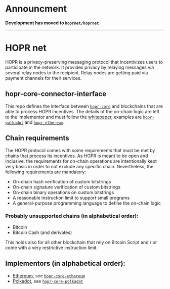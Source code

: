 # Announcment

**Development has moved to [`hoprnet/hoprnet`](https://github.com/hoprnet/hoprnet)**

---
# HOPR net

HOPR is a privacy-preserving messaging protocol that incentivizes users to participate in the network. It provides privacy by relaying messages via several relay nodes to the recipient. Relay nodes are getting paid via payment channels for their services.

## hopr-core-connector-interface

This repo defines the interface between [`hopr-core`](https://github.com/hoprnet/hopr-core) and blockchains that are able to process HOPR incentives. The details of the on-chain logic are left to the implementor and must follow the [whitepaper](https://github.com/hoprnet/hopr-whitepaper), examples are [`hopr-polkadot`](https://github.com/hoprnet/hopr-polkadot) and [`hopr-ethereum`](https://github.com/hoprnet/hopr-ethereum).

## **Chain requirements**

The HOPR protocol comes with some requirements that must be met by chains that process its incentives. As HOPR is meant to be open and inclusive, the requirements for on-chain operations are intentionally kept very basic in order to not exclude any specific chain. Nevertheless, the following requirements are mandatory:

- On-chain hash verification of custom bitstrings
- On-chain signature verification of custom bitstrings
- On-chain binary operations on custom bitstrings
- A reasonable instruction limit to support small programs
- A general-purpose programming language to define the on-chain logic

### Probably unsupported chains (in alphabetical order):

- Bitcoin
- Bitcoin Cash (and derivates)

This holds also for all other blockchain that rely on Bitcoin Script and / or come with a very restrictive instruction limit.

## Implementors (in alphabetical order):

- [Ethereum](https://ethereum.org), see [`hopr-core-ethereum`](https://github.com/hoprnet/hopr-core-ethereum)
- [Polkadot](https://polkadot.network), see [`hopr-core-polkadot`](https://github.com/hoprnet/hopr-core-polkadot)
